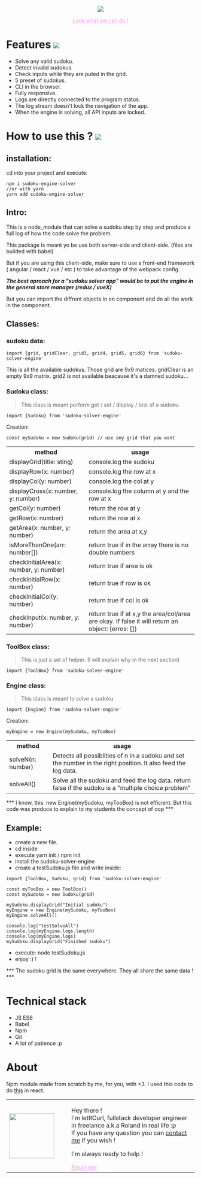 <p align="center">
  <a style="Color: #f694ff;" href="https://sudoku-binchmarking.firebaseapp.com/"><img src="https://res.cloudinary.com/duydvdaxd/image/upload/v1587807196/Vue-Sprint/sudoku_engine_fn9uaf.png"/></a>
</p>

<p align="center" ><a style="Color: #f694ff;" href="https://sudoku-binchmarking.firebaseapp.com/" >Look what we can do !</a></p>

# Features [![](https://img.shields.io/badge/autor-letItCurl-red.svg)](https://www.linkedin.com/in/roland-lopez-developer/?locale=en_US)

- Solve any valid sudoku.
- Detect invalid sudokus.
- Check inputs while they are puted in the grid.
- 5 preset of sudokus.
- CLI in the browser.
- Fully responsive.
- Logs are directly connected to the program status.
- The log stream doesn't lock the navigation of the app.
- When the engine is solving, all API inputs are locked.

# How to use this ? [![](https://img.shields.io/badge/version-1.0.0-green.svg)](https://www.npmjs.com/package/sudoku-solver-engine)

## installation:
cd into your project and execute:
```
npm i sudoku-engine-solver
//or with yarn
yarn add sudoku-engine-solver
```
## Intro:
This is a node_module that can solve a sudoku step by step and produce a full log of how the code solve the problem. 

This package is meant yo be use both server-side and client-side. (files are builded with babel)

But if you are using this client-side, make sure to use a front-end framework ( angular / react / vue / etc ) to take advantage of the webpack config.

***The best aproach for a "sudoku solver app" would be to put the engine in the general store manager (redux / vueX)***

But you can import the diffrent objects in on component and do all the work in the component.

## Classes:
### sudoku data:
```
import {grid, gridClear, grid3, grid4, grid5, grid6} from 'sudoku-solver-engine'
```
This is all the available sudokus. Those grid are 9x9 matices. gridClear is an empty 9x9 matrix. grid2 is not available beacause it's a damned sudoku...
### Sudoku class:
>This class is meant perform get / set / display / test of a sudoku.
```
import {Sudoku} from 'sudoku-solver-engine'
```
Creation:
```
const mySudoku = new Sudoku(grid) // use any grid that you want
```
<table>
<tr>
  <th>
    method
  </th>
  <th>
    usage
  </th>
</tr>
<tr>
  <td>
    displayGrid(title: sting)
  </td>
  <td>
    console.log the sudoku
  </td>
</tr>
<tr>
  <td>
    displayRow(x: number)
  </td>
  <td>
    console.log the row at x
  </td>
</tr>
<tr>
  <td>
    displayCol(y: number)
  </td>
  <td>
    console.log the col at y
  </td>
</tr>
<tr>
  <td>
    displayCross(x: number, y: number)
  </td>
  <td>
    console.log the column at y and the row at x
  </td>
</tr>
<tr>
  <td>
    getCol(y: number)
  </td>
  <td>
    return the row at y
  </td>
</tr>
<tr>
  <td>
    getRow(x: number)
  </td>
  <td>
    return the row at x
  </td>
</tr>
<tr>
  <td>
    getArea(x: number, y: number)
  </td>
  <td>
    return the area at x,y
  </td>
</tr>
<tr>
  <td>
    isMoreThanOne(arr: number[])
  </td>
  <td>
    return true if in the array there is no double numbers
  </td>
</tr>
<tr>
  <td>
    checkInitialArea(x: number, y: number)
  </td>
  <td>
    return true if area is ok
  </td>
</tr>
<tr>
  <td>
    checkInitialRow(x: number)
  </td>
  <td>
    return true if row is ok
  </td>
</tr>
<tr>
  <td>
    checkInitialCol(y: number)
  </td>
  <td>
    return true if col is ok
  </td>
</tr>
<tr>
  <td>
    checkInput(x: number, y: number)  
  </td>
  <td>
    return true if at x,y the area/col/area are okay. If false it will return an object: {erros: []}
  </td>
</tr>
</table>

### ToolBox class:

>This is just a set of helper. (I will explain why in the next section) 
```
import {ToolBox} from 'sudoku-solver-engine'
```
### Engine class:
>This class is meant to solve a sudoku
```
import {Engine} from 'sudoku-solver-engine'
```
Creation:
```
myEngine = new Engine(mySudoku, myTooBox)
```
<table>
<tr>
  <th>
    method
  </th>
  <th>
    usage
  </th>
</tr>
<tr>
  <td>
    solveN(n: number)
  </td>
  <td>
    Detects all possiblities of n in a sudoku and set the number in the right position. It also feed the log data.
  </td>
</tr>
<tr>
  <td>
    solveAll()
  </td>
  <td>
    Solve all the sudoku and feed the log data. return false if the sudoku is a "multiple choice problem"
  </td>
</tr>
</table>

*** I know, this: new Engine(mySudoku, myTooBox) is not efficient. But this code was produce to explain to my students the concept of oop ***

## Example:

- create a new file.
- cd inside
- execute yarn init / npm init
- install the sudoku-solver-engine
- create a testSudoku.js file and write inside:

```
import {ToolBox, Sudoku, grid} from 'sudoku-solver-engine'

const myTooBox = new ToolBox()
const mySudoku = new Sudoku(grid)

mySudoku.displayGrid("Initial sudoku")
myEngine = new Engine(mySudoku, myTooBox)
myEngine.solveAll()

console.log("testSolveAll")
console.log(myEngine.logs.length)
console.log(myEngine.logs)
mySudoku.displayGrid("Finished sudoku")
```
- execute: node testSudoku.js
- enjoy :) !

*** The sudoku grid is the same everywhere. They all share the same data ! ***

# Technical stack
- JS ES6
- Babel
- Npm
- Git
- A lot of patience :p

# About
Npm module made from scratch by me, for you, with <3. 
I used this code to do <a href="https://sudoku-binchmarking.firebaseapp.com/">this<a/> in react.
<table style="border: none;">
  <tr>
    <td>
      <div style="width: 120px;">
        <img style="width: 120px;" src="https://res.cloudinary.com/duydvdaxd/image/upload/w_120,c_fill,ar_1:1,g_auto/v1587723517/Rodeooo_khmmmu.jpg"/>
    </div>
    </td>
    <td>
      <div style="margin-left: 30px;">
        <p>Hey there !</br>
        I'm letItCurl, fullstack developer engineer in freelance a.k.a Roland in real life :p</br>
        If you have any question you can <a href="https://www.linkedin.com/in/roland-lopez-developer/?locale=en_US">contact me</a> if you wish !</p>
        <p>I'm always ready to help !</p>
        <a style="color: #f694ff;" href="mailto:rolandlopez.developer@gmail.com?subject=Hey! Are you available?">Email me</a>
    </div>
    </td>
  </tr>
</table>

